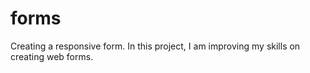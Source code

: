 # forms
Creating a responsive form.
In this project, I am improving my skills on creating web forms.

